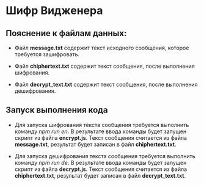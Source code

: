 # Шифр Видженера

## Пояснение к файлам данных:
- Файл **message.txt** содержит текст исходного сообщения, которое требуется зашифровать.

- Файл **chiphertext.txt** содержит текст сообщения, после выполнения шифрования.

- Файл **decrypt_text.txt** содержит текст сообщения, после выполнения дешифрования.


## Запуск выполнения кода

- Для запуска шифрования текста сообщения требуется выполнить команду *npm run en*.
В результате ввода команды будет запущен скрипт из файла **encrypt.js**.
Текст сообщения считается из файла **message.txt**, результат будет записан в файл **chiphertext.txt**.

- Для запуска дешифрования текста сообщения требуется выполнить команду *npm run de*.
В результате ввода команды будет запущен скрипт из файла **decrypt.js**.
Текст сообщения считается из файла **chiphertext.txt**, результат будет записан в файл **decrypt_text.txt**.